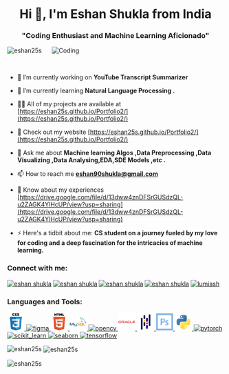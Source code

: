 <h1 align="center">Hi 👋, I'm Eshan Shukla from India</h1>
<h3 align="center">"Coding Enthusiast and Machine Learning Aficionado"</h3>
<img align="right" alt="Coding" width="400" src="https://media.tenor.com/rePDfDWO3XoAAAAd/hacking.gif">
<p align="left"> <img src="https://komarev.com/ghpvc/?username=eshan25s&label=Profile%20views&color=0e75b6&style=flat" alt="eshan25s" /> </p>

<p align="left"> <a href="https://twitter.com/" target="blank"><img src="https://img.shields.io/twitter/follow/?logo=twitter&style=for-the-badge" alt="" /></a> </p>

- 🔭 I’m currently working on **YouTube Transcript Summarizer**

- 🔰 I’m currently learning **Natural Language Processing .**

- 👨‍💻 All of my projects are available at [https://eshan25s.github.io/Portfolio2/](https://eshan25s.github.io/Portfolio2/)

- 📝 Check out my website [https://eshan25s.github.io/Portfolio2/](https://eshan25s.github.io/Portfolio2/)

- 💬 Ask me about **Machine learning Algos ,Data Preprocessing ,Data Visualizing ,Data Analysing,EDA,SDE Models ,etc .**

- 📫 How to reach me **eshan90shukla@gmail.com**

- 📄 Know about my experiences [https://drive.google.com/file/d/13dww4znDFSrGUSdzQL-u2ZAGK4YlHcUP/view?usp=sharing](https://drive.google.com/file/d/13dww4znDFSrGUSdzQL-u2ZAGK4YlHcUP/view?usp=sharing)

- ⚡ Here's a tidbit about me: **CS student on a journey fueled by my love for coding and a deep fascination for the intricacies of machine learning.**

<h3 align="left">Connect with me:</h3>
<p align="left">
<a href="https://www.linkedin.com/in/eshan-shukla-b48a8a21b/" target="_blank"><img align="center" src="https://raw.githubusercontent.com/rahuldkjain/github-profile-readme-generator/master/src/images/icons/Social/linked-in-alt.svg" alt="eshan shukla" height="30" width="40" /></a>
<a href="https://www.kaggle.com/eshanshukla" target="_blank"><img align="center" src="https://raw.githubusercontent.com/rahuldkjain/github-profile-readme-generator/master/src/images/icons/Social/kaggle.svg" alt="eshan shukla" height="30" width="40" /></a>
<a href="https://www.instagram.com/the_e_shaaan/" target="_blank"><img align="center" src="https://raw.githubusercontent.com/rahuldkjain/github-profile-readme-generator/master/src/images/icons/Social/instagram.svg" alt="eshan shukla" height="30" width="40" /></a>
<a href="https://www.hackerrank.com/1641530023AIML" target="_blank"><img align="center" src="https://raw.githubusercontent.com/rahuldkjain/github-profile-readme-generator/master/src/images/icons/Social/hackerrank.svg" alt="eshan shukla" height="30" width="40" /></a>
<a href="https://www.leetcode.com/lumiash" target="https://leetcode.com/Lumiash/"><img align="center" src="https://raw.githubusercontent.com/rahuldkjain/github-profile-readme-generator/master/src/images/icons/Social/leet-code.svg" alt="lumiash" height="30" width="40" /></a>
</p>

<h3 align="left">Languages and Tools:</h3>
<p align="left"> <a href="https://www.w3schools.com/css/" target="_blank" rel="noreferrer"> <img src="https://raw.githubusercontent.com/devicons/devicon/master/icons/css3/css3-original-wordmark.svg" alt="css3" width="40" height="40"/> </a> <a href="https://www.figma.com/" target="_blank" rel="noreferrer"> <img src="https://www.vectorlogo.zone/logos/figma/figma-icon.svg" alt="figma" width="40" height="40"/> </a> <a href="https://www.w3.org/html/" target="_blank" rel="noreferrer"> <img src="https://raw.githubusercontent.com/devicons/devicon/master/icons/html5/html5-original-wordmark.svg" alt="html5" width="40" height="40"/> </a> <a href="https://www.mysql.com/" target="_blank" rel="noreferrer"> <img src="https://raw.githubusercontent.com/devicons/devicon/master/icons/mysql/mysql-original-wordmark.svg" alt="mysql" width="40" height="40"/> </a> <a href="https://opencv.org/" target="_blank" rel="noreferrer"> <img src="https://www.vectorlogo.zone/logos/opencv/opencv-icon.svg" alt="opencv" width="40" height="40"/> </a> <a href="https://www.oracle.com/" target="_blank" rel="noreferrer"> <img src="https://raw.githubusercontent.com/devicons/devicon/master/icons/oracle/oracle-original.svg" alt="oracle" width="40" height="40"/> </a> <a href="https://pandas.pydata.org/" target="_blank" rel="noreferrer"> <img src="https://raw.githubusercontent.com/devicons/devicon/2ae2a900d2f041da66e950e4d48052658d850630/icons/pandas/pandas-original.svg" alt="pandas" width="40" height="40"/> </a> <a href="https://www.photoshop.com/en" target="_blank" rel="noreferrer"> <img src="https://raw.githubusercontent.com/devicons/devicon/master/icons/photoshop/photoshop-line.svg" alt="photoshop" width="40" height="40"/> </a> <a href="https://www.python.org" target="_blank" rel="noreferrer"> <img src="https://raw.githubusercontent.com/devicons/devicon/master/icons/python/python-original.svg" alt="python" width="40" height="40"/> </a> <a href="https://pytorch.org/" target="_blank" rel="noreferrer"> <img src="https://www.vectorlogo.zone/logos/pytorch/pytorch-icon.svg" alt="pytorch" width="40" height="40"/> </a> <a href="https://scikit-learn.org/" target="_blank" rel="noreferrer"> <img src="https://upload.wikimedia.org/wikipedia/commons/0/05/Scikit_learn_logo_small.svg" alt="scikit_learn" width="40" height="40"/> </a> <a href="https://seaborn.pydata.org/" target="_blank" rel="noreferrer"> <img src="https://seaborn.pydata.org/_images/logo-mark-lightbg.svg" alt="seaborn" width="40" height="40"/> </a> <a href="https://www.tensorflow.org" target="_blank" rel="noreferrer"> <img src="https://www.vectorlogo.zone/logos/tensorflow/tensorflow-icon.svg" alt="tensorflow" width="40" height="40"/> </a> </p>

<p><img align="left" src="https://github-readme-stats.vercel.app/api/top-langs?username=eshan25s&show_icons=true&locale=en&layout=compact" alt="eshan25s" /></p>

<p>&nbsp;<img align="center" src="https://github-readme-stats.vercel.app/api?username=eshan25s&show_icons=true&locale=en" alt="eshan25s" /></p>

<p><img align="center" src="https://github-readme-streak-stats.herokuapp.com/?user=eshan25s&" alt="eshan25s" /></p>
